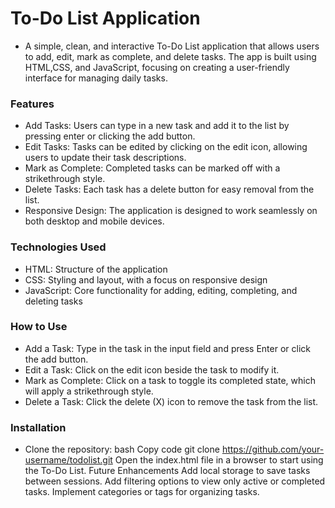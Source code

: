 # To-Do List Application
- A simple, clean, and interactive To-Do List application that allows users to add, edit, mark as complete, and delete tasks. The app is built using HTML,CSS, and JavaScript, focusing on creating a user-friendly interface for managing daily tasks.

### Features
- Add Tasks: Users can type in a new task and add it to the list by pressing enter or clicking the add button.
- Edit Tasks: Tasks can be edited by clicking on the edit icon, allowing users to update their task descriptions.
- Mark as Complete: Completed tasks can be marked off with a strikethrough style.
- Delete Tasks: Each task has a delete button for easy removal from the list.
- Responsive Design: The application is designed to work seamlessly on both desktop and mobile devices.

### Technologies Used
- HTML: Structure of the application
- CSS: Styling and layout, with a focus on responsive design
- JavaScript: Core functionality for adding, editing, completing, and deleting tasks

### How to Use
- Add a Task: Type in the task in the input field and press Enter or click the add button.
- Edit a Task: Click on the edit icon beside the task to modify it.
- Mark as Complete: Click on a task to toggle its completed state, which will apply a strikethrough style.
- Delete a Task: Click the delete (X) icon to remove the task from the list.

### Installation
- Clone the repository:
bash
Copy code
git clone https://github.com/your-username/todolist.git
Open the index.html file in a browser to start using the To-Do List.
Future Enhancements
Add local storage to save tasks between sessions.
Add filtering options to view only active or completed tasks.
Implement categories or tags for organizing tasks.
